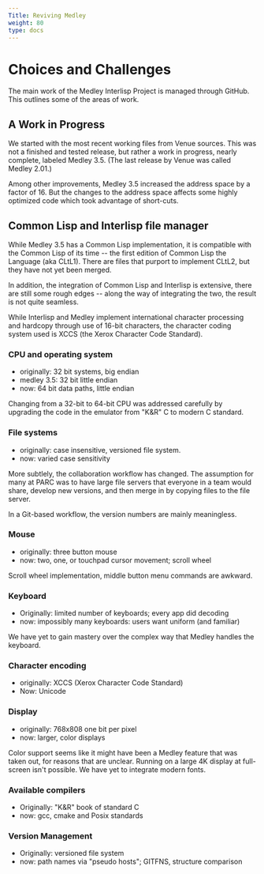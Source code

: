 ```yaml
---
Title: Reviving Medley
weight: 80
type: docs
---
```

# Choices and Challenges 

The main work of the Medley Interlisp Project is managed through GitHub.
This outlines some of the areas of work.

## A Work in Progress

We started with the most recent working files from Venue sources. This was not a finished and tested release, but rather a work in progress, nearly complete, labeled Medley 3.5. (The last release by Venue was called Medley 2.01.)

Among other improvements, Medley 3.5 increased the address space by a factor of 16.  But the changes to the address space affects some highly optimized code which took advantage of short-cuts.

## Common Lisp and Interlisp file manager

While Medley 3.5 has a Common Lisp implementation, it is compatible with the Common Lisp of its time -- the first edition of Common Lisp the Language (aka CLtL1).  There are files that purport to implement CLtL2, but they have not yet been merged. 

In addition, the integration of Common Lisp and Interlisp is extensive, there are still some rough edges -- along the way of integrating the two, the result is not quite seamless.

While Interlisp and Medley implement international character processing and hardcopy through use of 16-bit characters, the character coding system used is XCCS (the Xerox Character Code Standard). 

### CPU and operating system
* originally: 32 bit systems, big endian
* medley 3.5: 32 bit little endian
* now: 64 bit data paths, little endian

Changing from a 32-bit to 64-bit CPU was addressed carefully by upgrading the code in the emulator from "K&R" C to modern C standard.

### File systems
* originally: case insensitive, versioned file system. 
* now: varied case sensitivity

More subtlely, the collaboration workflow has changed. The assumption for many at PARC was to have large file servers that everyone in a team would share, develop new versions, and then merge in by copying files to the file server.

In a Git-based workflow, the version numbers are mainly meaningless.

### Mouse
* originally: three button mouse
* now: two, one, or touchpad cursor movement; scroll wheel

Scroll wheel implementation, middle button menu commands are awkward.

### Keyboard
* Originally: limited number of keyboards; every app did decoding
* now: impossibly many keyboards: users want uniform (and familiar)

We have yet to gain mastery over the complex way that Medley handles the keyboard.

### Character encoding
* originally: XCCS (Xerox Character Code Standard)
* Now: Unicode

### Display
* originally: 768x808 one bit per pixel
* now: larger, color displays

Color support seems like it might have been a Medley feature that was taken out, for reasons that are unclear.  Running on a large 4K display at full-screen isn't possible. We have yet to integrate modern fonts.

### Available compilers
* Originally:  "K&R" book of standard C
* now: gcc, cmake and Posix standards

### Version Management
* Originally: versioned file system
* now: path names via "pseudo hosts"; GITFNS, structure comparison


